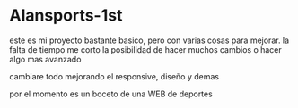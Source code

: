# Alansports-1st

este es mi proyecto bastante basico, pero  con varias cosas para mejorar. la falta de tiempo me corto la posibilidad de hacer muchos cambios o hacer algo mas avanzado

cambiare todo mejorando el responsive, diseño y demas

por el momento es un boceto de una WEB de deportes
